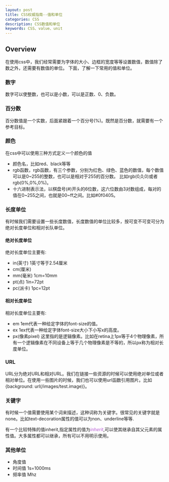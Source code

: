 ```yaml
---
layout: post
title: CSS权威指南--值和单位
categories: CSS
description: CSS数值和单位
keywords: CSS、value、unit
---
```


<style type="text/css">
code {color: rgb(135,185,98) !important;}
em {color: rgb(184,92,213) !important;}
</style>
## Overview
  在使用css中，我们经常需要为字体的大小、边框的宽度等等设置数值，数值除了数之外，还需要有数值的单位。
  下面，了解一下常用的值和单位。


### 数字
  数字可以使整数，也可以是小数，可以是正数、0、负数。

### 百分数
  百分数值是一个实数，后面紧跟着一个百分号(%)。既然是百分数，就需要有一个参考目标。

### 颜色
  在css中可以使用三种方式定义一个颜色的值

  * 颜色名，比如red、black等等
  * rgb函数，rgb函数，有三个参数，分别为红色、绿色、蓝色的数值，每个数值可以是0~255的整数，也可以是相对于255的百分数。
    比如rgb(0,0,0)或者rgb(0%,0%,0%)。
  * 十六进制表示法，以棋盘号(#)开头的6位数，这六位数由3对数组成，每对的值在0~255之间，也就是00~ff之间。比如#0f0405。


### 长度单位
  有时候我们需要设置一些长度数值，长度数值的单位比较多，按可变不可变可分为绝对长度单位和相对长队单位。

#### 绝对长度单位
  绝对长度单位主要有:

  * in(英寸)  1英寸等于2.54厘米
  * cm(厘米)
  * mm(毫米)  1cm=10mm
  * pt(点)    1in=72pt
  * pc(派卡)  1pc=12pt



#### 相对长度单位
   相对长度单位主要有:

   * em  1em代表一种给定字体的font-size的值。
   * ex  1ex代表一种给定字体font-size大小下小写x的高度。
   * px(像素pixel) 这里指的是逻辑像素。比如在retina上1px等于4个物理像素，所有一个逻辑像素在不同设备上等于几个物理像素是不等的，所以px称为相对长度单位。



### URL
   URL分为绝对URL和相对URL。我们在链接一些资源的时候可以使用绝对单位或者相对单位。在使用一些图片的时候，我们也可以使用url函数引用图片。比如{background: url(/images/test.image)}。


### 关键字
  有时候一个值需要使用某个词来描述，这种词称为关键字。很常见的关键字就是none。比如text-decoration属性的值可以为non、underline等等.<br>

  有一个比较特殊的值inherit,指定属性的值为*inherit*,可以使其继承自其父元素的属性值。大多属性都可以继承，所有可以不用明示使用。  


### 其他单位

   * 角度值
   * 时间值 1s=1000ms
   * 频率值 Mhz
